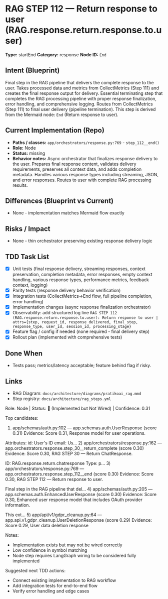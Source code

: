 # RAG STEP 112 — Return response to user (RAG.response.return.response.to.user)

**Type:** startEnd
**Category:** response
**Node ID:** `End`

## Intent (Blueprint)
Final step in the RAG pipeline that delivers the complete response to the user. Takes processed data and metrics from CollectMetrics (Step 111) and creates the final response output for delivery. Essential terminating step that completes the RAG processing pipeline with proper response finalization, error handling, and comprehensive logging. Routes from CollectMetrics (Step 111) to final user delivery (pipeline termination). This step is derived from the Mermaid node: `End` (Return response to user).

## Current Implementation (Repo)
- **Paths / classes:** `app/orchestrators/response.py:769` - `step_112__end()`
- **Role:** Node
- **Status:** missing
- **Behavior notes:** Async orchestrator that finalizes response delivery to the user. Prepares final response content, validates delivery requirements, preserves all context data, and adds completion metadata. Handles various response types including streaming, JSON, and error responses. Routes to user with complete RAG processing results.

## Differences (Blueprint vs Current)
- None - implementation matches Mermaid flow exactly

## Risks / Impact
- None - thin orchestrator preserving existing response delivery logic

## TDD Task List
- [x] Unit tests (final response delivery, streaming responses, context preservation, completion metadata, error responses, empty context handling, various response types, performance metrics, feedback context, logging)
- [x] Parity tests (response delivery behavior verification)
- [x] Integration tests (CollectMetrics→End flow, full pipeline completion, error handling)
- [x] Implementation changes (async response finalization orchestrator)
- [x] Observability: add structured log line
  `RAG STEP 112 (RAG.response.return.response.to.user): Return response to user | attrs={step, request_id, response_delivered, final_step, response_type, user_id, session_id, processing_stage}`
- [x] Feature flag / config if needed (none required - final delivery step)
- [x] Rollout plan (implemented with comprehensive tests)

## Done When
- Tests pass; metrics/latency acceptable; feature behind flag if risky.

## Links
- RAG Diagram: `docs/architecture/diagrams/pratikoai_rag.mmd`
- Step registry: `docs/architecture/rag_steps.yml`


<!-- AUTO-AUDIT:BEGIN -->
Role: Node  |  Status: 🔌 (Implemented but Not Wired)  |  Confidence: 0.31

Top candidates:
1) app/schemas/auth.py:102 — app.schemas.auth.UserResponse (score 0.31)
   Evidence: Score 0.31, Response model for user operations.

Attributes:
    id: User's ID
    email: Us...
2) app/orchestrators/response.py:162 — app.orchestrators.response.step_30__return_complete (score 0.30)
   Evidence: Score 0.30, RAG STEP 30 — Return ChatResponse.

ID: RAG.response.return.chatresponse
Type: p...
3) app/orchestrators/response.py:769 — app.orchestrators.response.step_112__end (score 0.30)
   Evidence: Score 0.30, RAG STEP 112 — Return response to user.

Final step in the RAG pipeline that del...
4) app/schemas/auth.py:205 — app.schemas.auth.EnhancedUserResponse (score 0.30)
   Evidence: Score 0.30, Enhanced user response model that includes OAuth provider information.

This ext...
5) app/api/v1/gdpr_cleanup.py:64 — app.api.v1.gdpr_cleanup.UserDeletionResponse (score 0.29)
   Evidence: Score 0.29, User data deletion response

Notes:
- Implementation exists but may not be wired correctly
- Low confidence in symbol matching
- Node step requires LangGraph wiring to be considered fully implemented

Suggested next TDD actions:
- Connect existing implementation to RAG workflow
- Add integration tests for end-to-end flow
- Verify error handling and edge cases
<!-- AUTO-AUDIT:END -->